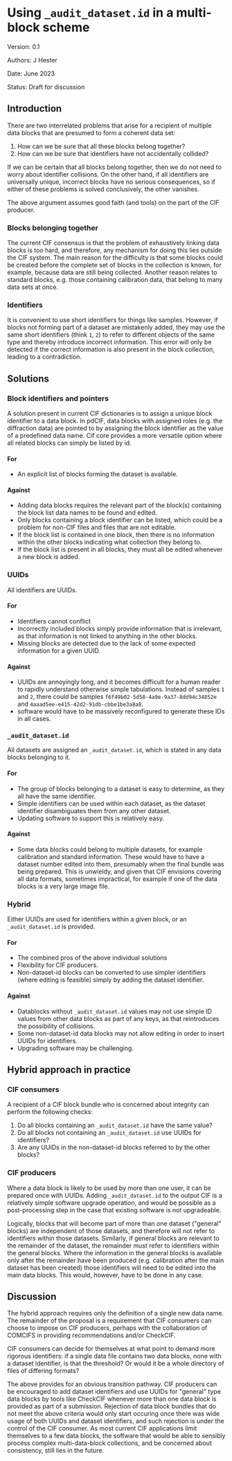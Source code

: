 # Using `_audit_dataset.id` in a multi-block scheme

Version: 0.1

Authors: J Hester

Date: June 2023

Status: Draft for discussion

## Introduction

There are two interrelated problems that arise for a recipient of
multiple data blocks that are presumed to form a coherent data set:

1. How can we be sure that all these blocks belong together?
2. How can we be sure that identifiers have not accidentally collided?

If we can be certain that all blocks belong together, then we do not
need to worry about identifier collisions. On the other hand, if all
identifiers are universally unique, incorrect blocks have no serious
consequences, so if either of these problems is solved conclusively,
the other vanishes.

The above argument assumes good faith (and tools) on the part of the
CIF producer.

### Blocks belonging together

The current CIF consensus is that the problem of exhaustively linking
data blocks is too hard, and therefore, any mechanism for doing this
lies outside the CIF system. The main reason for the difficulty is
that some blocks could be created before the complete set of blocks in
the collection is known, for example, because data are still being
collected.  Another reason relates to standard blocks, e.g. those
containing calibration data, that belong to many data sets at once.

### Identifiers

It is convenient to use short identifiers for things like
samples. However, if blocks not forming part of a dataset are
mistakenly added, they may use the same short identifiers (think `1`,
`2`) to refer to different objects of the same type and thereby
introduce incorrect information. This error will only be detected if
the correct information is also present in the block collection,
leading to a contradiction.

## Solutions

### Block identifiers and pointers

A solution present in current CIF dictionaries is to assign a unique
block identifier to a data block. In pdCIF, data blocks with assigned
roles (e.g. the diffraction data) are pointed to by assigning the
block identifier as the value of a predefined data name. Cif core
provides a more versatile option where all related blocks can simply
be listed by id.

#### For

* An explicit list of blocks forming the dataset is available.

#### Against

* Adding data blocks requires the relevant part of the block(s)
containing the block list data names to be found and edited. 
* Only blocks containing a block identifier can be listed, which could be a
problem for non-CIF files and files that are not editable. 
* If the block list is contained in one block, then there is no
information within the other blocks indicating what collection they
belong to.
* If the block list is present in all blocks, they must all
be edited whenever a new block is added.

### UUIDs

All identifiers are UUIDs.

#### For

* Identifiers cannot conflict
* Incorrectly included blocks simply provide information that is irrelevant, as that information is not
linked to anything in the other blocks. 
* Missing blocks are detected due to the lack of some expected
  information for a given UUID.

#### Against

* UUIDs are annoyingly long, and it becomes difficult for a
human reader to rapidly understand otherwise simple
tabulations. Instead of samples `1` and `2`, there could be samples
`f6f49b02-5d58-4a9e-9a37-8dd94c34852e` and
`4aaad5ee-e415-42d2-91db-cbbe1be3a8a8`.
* software would have to be massively reconfigured to generate these IDs
in all cases.

### `_audit_dataset.id`

All datasets are assigned an `_audit_dataset.id`, which is stated in any
data blocks belonging to it.

#### For

* The group of blocks belonging to a dataset is easy to determine, as
they all have the same identifier. 
* Simple identifiers can be used within
each dataset, as the dataset identifier disambiguates them from any other
dataset. 
* Updating software to support this is relatively easy.

#### Against

* Some data blocks could belong to multiple datasets, for
example calibration and standard information. These would have to have
a dataset number edited into them, presumably when the final bundle
was being prepared. This is unwieldy, and given that CIF envisions
covering all data formats, sometimes impractical, for example if one
of the data blocks is a very large image file.

### Hybrid

Either UUIDs are used for identifiers within a given block, or an
`_audit_dataset.id` is provided.

#### For

* The combined pros of the above individual solutions
* Flexibility for CIF producers. 
* Non-dataset-id blocks can be converted to use simpler identifiers (where editing is feasible)
simply by adding the dataset identifier.

#### Against

* Datablocks without `_audit_dataset.id` values may not use simple ID
values from other data blocks as part of any keys, as that
reintroduces the possibility of collisions.
* Some non-dataset-id data blocks may not allow editing in order to insert UUIDs for
identifiers.
* Upgrading software may be challenging.

## Hybrid approach in practice

### CIF consumers

A recipient of a CIF block bundle who is concerned about integrity can
perform the following checks:

1. Do all blocks containing an `_audit_dataset.id` have the same value?
2. Do all blocks not containing an `_audit_dataset.id` use UUIDs for
   identifiers?
3. Are any UUIDs in the non-dataset-id blocks referred to by the other
   blocks?
   
### CIF producers

Where a data block is likely to be used by more than one user, it can
be prepared once with UUIDs. Adding `_audit_dataset.id` to the output
CIF is a relatively simple software upgrade operation, and would be
possible as a post-processing step in the case that existing software
is not upgradeable.

Logically, blocks that will become part of more than one dataset
("general" blocks) are independent of those datasets,
and therefore will not refer to identifiers within those datasets. Similarly,
if general blocks are relevant to the remainder of the dataset, the
remainder must refer to identifiers within the general blocks. Where
the information in the general blocks is available only after the
remainder have been produced (e.g. calibration after the main
dataset has been created) those identifiers will need to be edited
into the main data blocks. This would, however, have to be done
in any case.

## Discussion

The hybrid approach requires only the definition of a single new data
name. The remainder of the proposal is a requirement that CIF
consumers can choose to impose on CIF producers, perhaps with the
collaboration of COMCIFS in providing recommendations and/or CheckCIF.

CIF consumers can decide for themselves at what point to demand more
rigorous identifiers: if a single data file contains two data blocks,
none with a dataset identifier, is that the threshold? Or would it
be a whole directory of files of differing formats?

The above provides for an obvious transition pathway. CIF producers
can be encouraged to add dataset identifiers and use UUIDs for
"general" type data blocks by tools like CheckCIF whenever more than
one data block is provided as part of a submission. Rejection of data
block bundles that do not meet the above criteria would only start
occuring once there was wide usage of both UUIDs and dataset
identifiers, and such rejection is under the control of the CIF
consumer. As most current CIF applications limit themselves to a few
data blocks, the software that would be able to sensibly process
complex multi-data-block collections, and be concerned about
consistency, still lies in the future.

